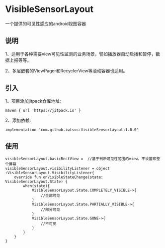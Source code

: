 # VisibleSensorLayout
一个提供的可见性感应的android视图容器

## 说明
1、适用于各种需要view可见性监测的业务场景，譬如播放器自动启播和暂停，数据上报等等。 

2、多层嵌套的ViewPager和RecyclerView等滚动容器也适用。

## 引入
1、项目添加jitpack仓库地址:
```
maven { url 'https://jitpack.io' }
```

2、添加依赖: 
```
implementation 'com.github.iwtsus:VisibleSensorLayout:1.0.0'
```

## 使用
```
visibleSensorLayout.basicRectView =  //基于判断可见性范围的view，不设置即整个屏幕
visibleSensorLayout.visibilityListener = object :VisibleSensorLayout.VisibilityListener{
    override fun onVisibleStateChange(state: VisibleSensorLayout.State) {
        when(state){
            VisibleSensorLayout.State.COMPLETELY_VISIBLE->{
                //全部可见
            }
            VisibleSensorLayout.State.PARTIALLY_VISIBLE->{
                //部分可见
            }
            VisibleSensorLayout.State.GONE->{
                //不可见
            }
        }
    }
}




